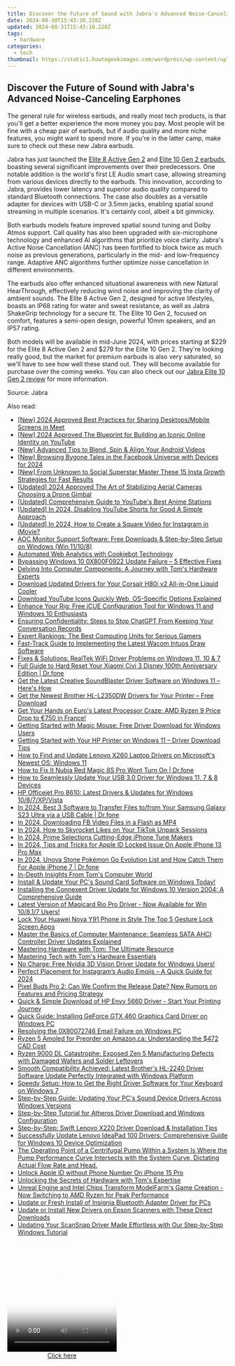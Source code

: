 ```yaml
---
title: Discover the Future of Sound with Jabra's Advanced Noise-Canceling Earphones
date: 2024-08-30T15:43:10.228Z
updated: 2024-08-31T15:43:10.228Z
tags:
  - hardware
categories:
  - tech
thumbnail: https://static1.howtogeekimages.com/wordpress/wp-content/uploads/2024/06/jabra-elite-10-hero.jpg
---
```


## Discover the Future of Sound with Jabra's Advanced Noise-Canceling Earphones

The general rule for wireless earbuds, and really most tech products, is that you'll get a better experience the more money you pay. Most people will be fine with a cheap pair of earbuds, but if audio quality and more niche features, you might want to spend more. If you're in the latter camp, make sure to check out these new Jabra earbuds.

 Jabra has just launched the [Elite 8 Active Gen 2](https://www.anrdoezrs.net/links/3607085/type/dlg/sid/UUhtgUeUpU2003567/https://www.jabra.com/bluetooth-headsets/jabra-elite-8-active-gen-2) and [Elite 10 Gen 2 earbuds](https://location-social.techidaily.com/top-7-skype-hacker-to-hack-any-skype-account-on-your-realme-note-50-drfone-by-drfone-virtual-android/), boasting several significant improvements over their predecessors. One notable addition is the world's first LE Audio smart case, allowing streaming from various devices directly to the earbuds. This innovation, according to Jabra, provides lower latency and superior audio quality compared to standard Bluetooth connections. The case also doubles as a versatile adapter for devices with USB-C or 3.5mm jacks, enabling spatial sound streaming in multiple scenarios. It's certainly cool, albeit a bit gimmicky.

 Both earbuds models feature improved spatial sound tuning and Dolby Atmos support. Call quality has also been upgraded with six-microphone technology and enhanced AI algorithms that prioritize voice clarity. Jabra's Active Noise Cancellation (ANC) has been fortified to block twice as much noise as previous generations, particularly in the mid- and low-frequency range. Adaptive ANC algorithms further optimize noise cancellation in different environments.

 The earbuds also offer enhanced situational awareness with new Natural HearThrough, effectively reducing wind noise and improving the clarity of ambient sounds. The Elite 8 Active Gen 2, designed for active lifestyles, boasts an IP68 rating for water and sweat resistance, as well as Jabra ShakeGrip technology for a secure fit. The Elite 10 Gen 2, focused on comfort, features a semi-open design, powerful 10mm speakers, and an IP57 rating.

 Both models will be available in mid-June 2024, with prices starting at $229 for the Elite 8 Active Gen 2 and $279 for the Elite 10 Gen 2\. They're looking really good, but the market for premium earbuds is also very saturated, so we'll have to see how well these stand out. They will become available for purchase over the coming weeks. You can also check out our [Jabra Elite 10 Gen 2 review](https://location-social.techidaily.com/top-7-skype-hacker-to-hack-any-skype-account-on-your-realme-note-50-drfone-by-drfone-virtual-android/) for more information.

 Source: Jabra

<ins class="adsbygoogle"
     style="display:block"
     data-ad-format="autorelaxed"
     data-ad-client="ca-pub-7571918770474297"
     data-ad-slot="1223367746"></ins>



<ins class="adsbygoogle"
     style="display:block"
     data-ad-client="ca-pub-7571918770474297"
     data-ad-slot="8358498916"
     data-ad-format="auto"
     data-full-width-responsive="true"></ins>

<span class="atpl-alsoreadstyle">Also read:</span>
<div><ul>
<li><a href="https://screen-capture.techidaily.com/new-2024-approved-best-practices-for-sharing-desktopsmobile-screens-in-meet/"><u>[New] 2024 Approved  Best Practices for Sharing Desktops/Mobile Screens in Meet</u></a></li>
<li><a href="https://youtube-blog.techidaily.com/024-approved-the-blueprint-for-building-an-iconic-online-identity-on-youtube/"><u>[New] 2024 Approved  The Blueprint for Building an Iconic Online Identity on YouTube</u></a></li>
<li><a href="https://extra-tips.techidaily.com/new-advanced-tips-to-blend-spin-and-align-your-android-videos/"><u>[New] Advanced Tips to Blend, Spin & Align Your Android Videos</u></a></li>
<li><a href="https://facebook-clips.techidaily.com/new-browsing-bygone-tales-in-the-facebook-universe-with-devices-for-2024/"><u>[New] Browsing Bygone Tales in the Facebook Universe with Devices for 2024</u></a></li>
<li><a href="https://instagram-video-recordings.techidaily.com/new-from-unknown-to-social-superstar-master-these-15-insta-growth-strategies-for-fast-results/"><u>[New] From Unknown to Social Superstar  Master These 15 Insta Growth Strategies for Fast Results</u></a></li>
<li><a href="https://fox-cloud.techidaily.com/updated-2024-approved-the-art-of-stabilizing-aerial-cameras-choosing-a-drone-gimbal/"><u>[Updated] 2024 Approved  The Art of Stabilizing Aerial Cameras  Choosing a Drone Gimbal</u></a></li>
<li><a href="https://youtube-videos.techidaily.com/updated-comprehensive-guide-to-youtubes-best-anime-stations/"><u>[Updated] Comprehensive Guide to YouTube's Best Anime Stations</u></a></li>
<li><a href="https://facebook-video-footage.techidaily.com/updated-in-2024-disabling-youtube-shorts-for-good-a-simple-approach/"><u>[Updated] In 2024, Disabling YouTube Shorts for Good  A Simple Approach</u></a></li>
<li><a href="https://instagram-video-files.techidaily.com/updated-in-2024-how-to-create-a-square-video-for-instagram-in-imovie/"><u>[Updated] In 2024, How to Create a Square Video for Instagram in iMovie?</u></a></li>
<li><a href="https://hardware-help.techidaily.com/aoc-monitor-support-software-free-downloads-and-step-by-step-setup-on-windows-win-11108/"><u>AOC Monitor Support Software: Free Downloads & Step-by-Step Setup on Windows (Win 11/10/8)</u></a></li>
<li><a href="https://solve-info.techidaily.com/automated-web-analytics-with-cookiebot-technology/"><u>Automated Web Analytics with Cookiebot Technology</u></a></li>
<li><a href="https://common-error.techidaily.com/bypassing-windows-10-0x800f0922-update-failure-5-effective-fixes/"><u>Bypassing Windows 10 0X800F0922 Update Failure – 5 Effective Fixes</u></a></li>
<li><a href="https://hardware-help.techidaily.com/delving-into-computer-components-a-journey-with-toms-hardware-experts/"><u>Delving Into Computer Components: A Journey with Tom's Hardware Experts</u></a></li>
<li><a href="https://hardware-help.techidaily.com/download-updated-drivers-for-your-corsair-h80i-v2-all-in-one-liquid-cooler/"><u>Download Updated Drivers for Your Corsair H80i v2 All-in-One Liquid Cooler</u></a></li>
<li><a href="https://youtube-clips.techidaily.com/download-youtube-icons-quickly-web-os-specific-options-explained/"><u>Download YouTube Icons Quickly  Web, OS-Specific Options Explained</u></a></li>
<li><a href="https://hardware-help.techidaily.com/enhance-your-rig-free-icue-configuration-tool-for-windows-11-and-windows-10-enthusiasts/"><u>Enhance Your Rig: Free iCUE Configuration Tool for Windows 11 and Windows 10 Enthusiasts</u></a></li>
<li><a href="https://tech-haven.techidaily.com/ensuring-confidentiality-steps-to-stop-chatgpt-from-keeping-your-conversation-records/"><u>Ensuring Confidentiality: Steps to Stop ChatGPT From Keeping Your Conversation Records</u></a></li>
<li><a href="https://hardware-help.techidaily.com/expert-rankings-the-best-computing-units-for-serious-gamers/"><u>Expert Rankings: The Best Computing Units for Serious Gamers</u></a></li>
<li><a href="https://hardware-help.techidaily.com/fast-track-guide-to-implementing-the-latest-wacom-intuos-draw-software/"><u>Fast-Track Guide to Implementing the Latest Wacom Intuos Draw Software</u></a></li>
<li><a href="https://hardware-help.techidaily.com/fixes-and-solutions-realtek-wifi-driver-problems-on-windows-11-10-and-7/"><u>Fixes & Solutions: RealTek WiFi Driver Problems on Windows 11, 10 & 7</u></a></li>
<li><a href="https://techidaily.com/full-guide-to-hard-reset-your-xiaomi-civi-3-disney-100th-anniversary-edition-drfone-by-drfone-reset-android-reset-android/"><u>Full Guide to Hard Reset Your Xiaomi Civi 3 Disney 100th Anniversary Edition | Dr.fone</u></a></li>
<li><a href="https://hardware-help.techidaily.com/get-the-latest-creative-soundblaster-driver-software-on-windows-11-heres-how/"><u>Get the Latest Creative SoundBlaster Driver Software on Windows 11 – Here's How</u></a></li>
<li><a href="https://hardware-help.techidaily.com/get-the-newest-brother-hl-l2350dw-drivers-for-your-printer-free-download/"><u>Get the Newest Brother HL-L2350DW Drivers for Your Printer – Free Download</u></a></li>
<li><a href="https://hardware-help.techidaily.com/get-your-hands-on-euros-latest-processor-craze-amd-ryzen-9-price-drop-to-750-in-france/"><u>Get Your Hands on Euro's Latest Processor Craze: AMD Ryzen 9 Price Drop to €750 in France!</u></a></li>
<li><a href="https://hardware-help.techidaily.com/getting-started-with-magic-mouse-free-driver-download-for-windows-users/"><u>Getting Started with Magic Mouse: Free Driver Download for Windows Users</u></a></li>
<li><a href="https://hardware-help.techidaily.com/getting-started-with-your-hp-printer-on-windows-11-driver-download-tips/"><u>Getting Started with Your HP Printer on Windows 11 – Driver Download Tips</u></a></li>
<li><a href="https://hardware-help.techidaily.com/how-to-find-and-update-lenovo-x260-laptop-drivers-on-microsofts-newest-os-windows-11/"><u>How to Find and Update Lenovo X260 Laptop Drivers on Microsoft's Newest OS: Windows 11</u></a></li>
<li><a href="https://change-location.techidaily.com/how-to-fix-it-nubia-red-magic-8s-pro-wont-turn-on-drfone-by-drfone-fix-android-problems-fix-android-problems/"><u>How to Fix It Nubia Red Magic 8S Pro Wont Turn On | Dr.fone</u></a></li>
<li><a href="https://hardware-help.techidaily.com/how-to-seamlessly-update-your-usb-30-driver-for-windows-11-7-and-8-devices/"><u>How to Seamlessly Update Your USB 3.0 Driver for Windows 11, 7 & 8 Devices</u></a></li>
<li><a href="https://hardware-help.techidaily.com/hp-officejet-pro-8610-latest-drivers-and-updates-for-windows-1087xpvista/"><u>HP Officejet Pro 8610: Latest Drivers & Updates for Windows 10/8/7/XP/Vista</u></a></li>
<li><a href="https://android-transfer.techidaily.com/in-2024-best-3-software-to-transfer-files-tofrom-your-samsung-galaxy-s23-ultra-via-a-usb-cable-drfone-by-drfone-transfer-from-android-transfer-from-android/"><u>In 2024, Best 3 Software to Transfer Files to/from Your Samsung Galaxy S23 Ultra via a USB Cable | Dr.fone</u></a></li>
<li><a href="https://facebook-video-recording.techidaily.com/in-2024-downloading-fb-video-files-in-a-flash-as-mp4/"><u>In 2024, Downloading FB Video Files in a Flash as MP4</u></a></li>
<li><a href="https://some-knowledge.techidaily.com/in-2024-how-to-skyrocket-likes-on-your-tiktok-unpack-sessions/"><u>In 2024, How to Skyrocket Likes on Your TikTok Unpack Sessions</u></a></li>
<li><a href="https://fox-access.techidaily.com/in-2024-prime-selections-cutting-edge-iphone-tune-makers/"><u>In 2024, Prime Selections  Cutting-Edge iPhone Tune Makers</u></a></li>
<li><a href="https://apple-account.techidaily.com/in-2024-tips-and-tricks-for-apple-id-locked-issue-on-apple-iphone-13-pro-max-by-drfone-ios/"><u>In 2024, Tips and Tricks for Apple ID Locked Issue On Apple iPhone 13 Pro Max</u></a></li>
<li><a href="https://ios-pokemon-go.techidaily.com/in-2024-unova-stone-pokemon-go-evolution-list-and-how-catch-them-for-apple-iphone-7-drfone-by-drfone-virtual-ios/"><u>In 2024, Unova Stone Pokémon Go Evolution List and How Catch Them For Apple iPhone 7 | Dr.fone</u></a></li>
<li><a href="https://hardware-help.techidaily.com/in-depth-insights-from-toms-computer-world/"><u>In-Depth Insights From Tom's Computer World</u></a></li>
<li><a href="https://hardware-help.techidaily.com/install-and-update-your-pcs-sound-card-software-on-windows-today/"><u>Install & Update Your PC's Sound Card Software on Windows Today!</u></a></li>
<li><a href="https://hardware-help.techidaily.com/installing-the-connexent-driver-update-for-windows-10-version-2004-a-comprehensive-guide/"><u>Installing the Connexent Driver Update for Windows 10 Version 2004: A Comprehensive Guide</u></a></li>
<li><a href="https://hardware-help.techidaily.com/latest-version-of-magicard-rio-pro-driver-now-available-for-win-10817-users/"><u>Latest Version of Magicard Rio Pro Driver - Now Available for Win 10/8.1/7 Users!</u></a></li>
<li><a href="https://android-unlock.techidaily.com/lock-your-huawei-nova-y91-phone-in-style-the-top-5-gesture-lock-screen-apps-by-drfone-android/"><u>Lock Your Huawei Nova Y91 Phone in Style The Top 5 Gesture Lock Screen Apps</u></a></li>
<li><a href="https://hardware-help.techidaily.com/master-the-basics-of-computer-maintenance-seamless-sata-ahci-controller-driver-updates-explained/"><u>Master the Basics of Computer Maintenance: Seamless SATA AHCI Controller Driver Updates Explained</u></a></li>
<li><a href="https://hardware-help.techidaily.com/mastering-hardware-with-tom-the-ultimate-resource/"><u>Mastering Hardware with Tom: The Ultimate Resource</u></a></li>
<li><a href="https://hardware-help.techidaily.com/mastering-tech-with-toms-hardware-essentials/"><u>Mastering Tech with Tom's Hardware Essentials</u></a></li>
<li><a href="https://hardware-help.techidaily.com/no-charge-free-nvidia-3d-vision-driver-update-for-windows-users/"><u>No Charge: Free Nvidia 3D Vision Driver Update for Windows Users!</u></a></li>
<li><a href="https://instagram-videos.techidaily.com/perfect-placement-for-instagrams-audio-emojis-a-quick-guide-for-2024/"><u>Perfect Placement for Instagram’s Audio Emojis – A Quick Guide for 2024</u></a></li>
<li><a href="https://tech-renaissance.techidaily.com/pixel-buds-pro-2-can-we-confirm-the-release-date-new-rumors-on-features-and-pricing-strategy/"><u>Pixel Buds Pro 2: Can We Confirm the Release Date? New Rumors on Features and Pricing Strategy</u></a></li>
<li><a href="https://hardware-help.techidaily.com/1722974276219-quick-and-simple-download-of-hp-envy-5660-driver-start-your-printing-journey/"><u>Quick & Simple Download of HP Envy 5660 Driver - Start Your Printing Journey</u></a></li>
<li><a href="https://hardware-help.techidaily.com/quick-guide-installing-geforce-gtx-460-graphics-card-driver-on-windows-pc/"><u>Quick Guide: Installing GeForce GTX 460 Graphics Card Driver on Windows PC</u></a></li>
<li><a href="https://win11-tips.techidaily.com/resolving-the-0x80072746-email-failure-on-windows-pc/"><u>Resolving the 0X80072746 Email Failure on Windows PC</u></a></li>
<li><a href="https://hardware-help.techidaily.com/ryzen-5-amoled-for-preorder-on-amazonca-understanding-the-472-cad-cost/"><u>Ryzen 5 Amoled for Preorder on Amazon.ca: Understanding the $472 CAD Cost</u></a></li>
<li><a href="https://hardware-help.techidaily.com/ryzen-9000-dl-catastrophe-exposed-zen-5-manufacturing-defects-with-damaged-wafers-and-solder-leftovers/"><u>Ryzen 9000 DL Catastrophe: Exposed Zen 5 Manufacturing Defects with Damaged Wafers and Solder Leftovers</u></a></li>
<li><a href="https://hardware-help.techidaily.com/smooth-compatibility-achieved-latest-brothers-hl-2240-driver-software-update-perfectly-integrated-with-windows-platform/"><u>Smooth Compatibility Achieved: Latest Brother's HL-2240 Driver Software Update Perfectly Integrated with Windows Platform</u></a></li>
<li><a href="https://hardware-help.techidaily.com/speedy-setup-how-to-get-the-right-driver-software-for-your-keyboard-on-windows-7/"><u>Speedy Setup: How to Get the Right Driver Software for Your Keyboard on Windows 7</u></a></li>
<li><a href="https://hardware-help.techidaily.com/step-by-step-guide-updating-your-pcs-sound-device-drivers-across-windows-versions/"><u>Step-by-Step Guide: Updating Your PC's Sound Device Drivers Across Windows Versions</u></a></li>
<li><a href="https://hardware-help.techidaily.com/step-by-step-tutorial-for-atheros-driver-download-and-windows-configuration/"><u>Step-by-Step Tutorial for Atheros Driver Download and Windows Configuration</u></a></li>
<li><a href="https://hardware-help.techidaily.com/step-by-step-swift-lenovo-x220-driver-download-and-installation-tips/"><u>Step-by-Step: Swift Lenovo X220 Driver Download & Installation Tips</u></a></li>
<li><a href="https://hardware-help.techidaily.com/successfully-update-lenovo-ideapad-100-drivers-comprehensive-guide-for-windows-10-device-optimization/"><u>Successfully Update Lenovo IdeaPad 100 Drivers: Comprehensive Guide for Windows 10 Device Optimization</u></a></li>
<li><a href="https://hardware-help.techidaily.com/the-operating-point-of-a-centrifugal-pump-within-a-system-is-where-the-pump-performance-curve-intersects-with-the-system-curve-dictating-actual-flow-rate-an242/"><u>The Operating Point of a Centrifugal Pump Within a System Is Where the Pump Performance Curve Intersects with the System Curve, Dictating Actual Flow Rate and Head.</u></a></li>
<li><a href="https://apple-account.techidaily.com/unlock-apple-id-without-phone-number-on-iphone-15-pro-by-drfone-ios/"><u>Unlock Apple ID without Phone Number On iPhone 15 Pro</u></a></li>
<li><a href="https://hardware-help.techidaily.com/unlocking-the-secrets-of-hardware-with-toms-expertise/"><u>Unlocking the Secrets of Hardware with Tom's Expertise</u></a></li>
<li><a href="https://hardware-help.techidaily.com/unreal-engine-and-intel-chips-transform-modelfarms-game-creation-now-switching-to-amd-ryzen-for-peak-performance/"><u>Unreal Engine and Intel Chips Transform ModelFarm's Game Creation - Now Switching to AMD Ryzen for Peak Performance</u></a></li>
<li><a href="https://hardware-help.techidaily.com/update-or-fresh-install-of-insignia-bluetooth-adapter-driver-for-pcs/"><u>Update or Fresh Install of Insignia Bluetooth Adapter Driver for PCs</u></a></li>
<li><a href="https://hardware-help.techidaily.com/update-or-install-new-drivers-on-epson-scanners-with-these-direct-downloads/"><u>Update or Install New Drivers on Epson Scanners with These Direct Downloads</u></a></li>
<li><a href="https://win-dash.techidaily.com/updating-your-scansnap-driver-made-effortless-with-our-step-by-step-windows-tutorial/"><u>Updating Your ScanSnap Driver Made Effortless with Our Step-by-Step Windows Tutorial</u></a></li>
</ul></div>

<!-- affiliate ads begin -->
<span id="1997795">
					<video width="250" height="250" style="cursor:pointer"
           poster="//a.impactradius-go.com/display-clicktoplayimage/1997795.jpeg"
           onclick="if(!this.playClicked){this.play();this.setAttribute('controls',true);this.playClicked=true;}">
	   <source src="//a.impactradius-go.com/display-ad/23621-1997795">
	   <img src="//a.impactradius-go.com/display-clicktoplayimage/1997795.jpeg" style="border: none; height: 100%; width: 100%; object-fit: contain">
	</video>
	<div style="width:250px;text-align:center"><a href="javascript:window.open(decodeURIComponent('https%3A%2F%2Fproteahair.pxf.io%2Fc%2F5597632%2F1997795%2F23621'), '_blank');void(0);">Click here</a></div>
</span>
<img height="0" width="0" src="https://imp.pxf.io/i/5597632/1997795/23621" style="position:absolute;visibility:hidden;" border="0" />
<!-- affiliate ads end -->
